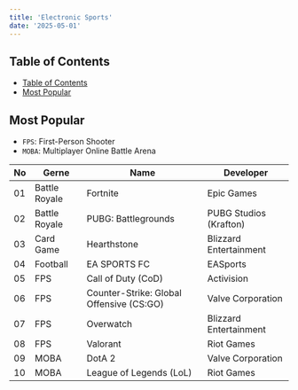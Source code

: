 ```yaml
---
title: 'Electronic Sports'
date: '2025-05-01'
---
```


## Table of Contents

- [Table of Contents](#table-of-contents)
- [Most Popular](#most-popular)

## Most Popular

- `FPS`: First-Person Shooter
- `MOBA`: Multiplayer Online Battle Arena

| No  | Gerne         | Name                                     | Developer              |
| --- | ------------- | ---------------------------------------- | ---------------------- |
| 01  | Battle Royale | Fortnite                                 | Epic Games             |
| 02  | Battle Royale | PUBG: Battlegrounds                      | PUBG Studios (Krafton) |
| 03  | Card Game     | Hearthstone                              | Blizzard Entertainment |
| 04  | Football      | EA SPORTS FC                             | EASports               |
| 05  | FPS           | Call of Duty (CoD)                       | Activision             |
| 06  | FPS           | Counter-Strike: Global Offensive (CS:GO) | Valve Corporation      |
| 07  | FPS           | Overwatch                                | Blizzard Entertainment |
| 08  | FPS           | Valorant                                 | Riot Games             |
| 09  | MOBA          | DotA 2                                   | Valve Corporation      |
| 10  | MOBA          | League of Legends (LoL)                  | Riot Games             |
